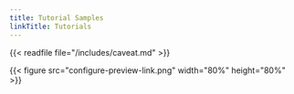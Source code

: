 ```yaml
---
title: Tutorial Samples
linkTitle: Tutorials
---
```


{{< readfile file="/includes/caveat.md" >}}


{{< figure src="configure-preview-link.png" width="80%" height="80%" >}}